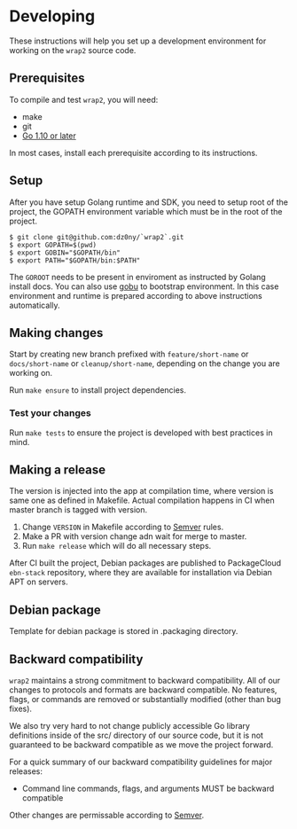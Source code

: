 # Developing

These instructions will help you set up a development environment for working on the `wrap2` source code.

## Prerequisites

To compile and test `wrap2`, you will need:

- make
- git
- [Go 1.10 or later](https://golang.org/doc/install)

In most cases, install each prerequisite according to its instructions.

## Setup

After you have setup Golang runtime and SDK, you need to setup root of the project,
the GOPATH environment variable which must be in the root of the project.

```shell
$ git clone git@github.com:dz0ny/`wrap2`.git
$ export GOPATH=$(pwd)
$ export GOBIN="$GOPATH/bin"
$ export PATH="$GOPATH/bin:$PATH"
```

The `GOROOT` needs to be present in enviroment as instructed by Golang install docs.
You can also use [gobu](https://github.com/dz0ny/gobu) to bootstrap environment. In this case
environment and runtime is prepared according to above instructions automatically.

## Making changes

Start by creating new branch prefixed with `feature/short-name` or `docs/short-name` or `cleanup/short-name`, depending on the change you are working on.

Run `make ensure` to install project dependencies.

### Test your changes

Run `make tests` to ensure the project is developed with best practices in mind.

## Making a release

The version is injected into the app at compilation time, where version is same one as defined in Makefile. Actual compilation happens in CI when master branch is tagged with version.

1. Change `VERSION` in Makefile according to [Semver](https://semver.org/) rules.
2. Make a PR with version change adn wait for merge to master.
3. Run `make release` which will do all necessary steps.

After CI built the project, Debian packages are published to PackageCloud `ebn-stack`
repository, where they are available for installation via Debian APT on servers.

## Debian package

Template for debian package is stored in .packaging directory.

## Backward compatibility

`wrap2` maintains a strong commitment to backward compatibility. All of our changes to protocols and formats are backward compatible. No features, flags, or commands are removed or substantially modified (other than bug fixes).

We also try very hard to not change publicly accessible Go library definitions inside of the src/ directory of our source code, but it is not guaranteed to be backward compatible as we move the project forward.

For a quick summary of our backward compatibility guidelines for major releases:

- Command line commands, flags, and arguments MUST be backward compatible

Other changes are permissable according to [Semver](https://semver.org/).